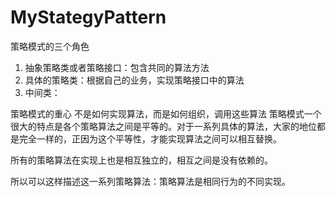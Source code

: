 # MyStategyPattern

策略模式的三个角色
1. 抽象策略类或者策略接口：包含共同的算法方法
2. 具体的策略类：根据自己的业务，实现策略接口中的算法
3. 中间类：


策略模式的重心 不是如何实现算法，而是如何组织，调用这些算法
策略模式一个很大的特点是各个策略算法之间是平等的。对于一系列具体的算法，大家的地位都是完全一样的，正因为这个平等性，才能实现算法之间可以相互替换。

所有的策略算法在实现上也是相互独立的，相互之间是没有依赖的。

所以可以这样描述这一系列策略算法：策略算法是相同行为的不同实现。
